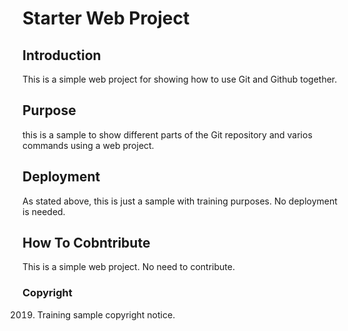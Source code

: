 # Starter Web Project

## Introduction
This is a simple web project for showing how to use Git and Github together.
## Purpose
this is a sample to show different parts of the Git repository and varios commands using a web project.
## Deployment
As stated above, this is just a sample with training  purposes. No deployment is needed.
## How To Cobntribute
This is a simple web project. No need to contribute.

### Copyright
2019. Training sample copyright notice.